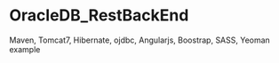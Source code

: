 OracleDB_RestBackEnd
====================

Maven, Tomcat7, Hibernate, ojdbc, Angularjs, Boostrap, SASS, Yeoman example
